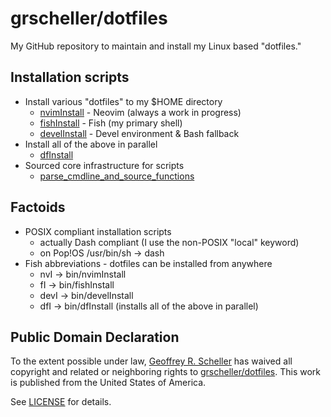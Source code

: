# grscheller/dotfiles

My GitHub repository to maintain and install my Linux based "dotfiles."

## Installation scripts

- Install various "dotfiles" to my $HOME directory
  - [nvimInstall](bin/nvimInstall) - Neovim (always a work in progress)
  - [fishInstall](bin/fishInstall) - Fish (my primary shell)
  - [develInstall](bin/develInstall) - Devel environment & Bash fallback
- Install all of the above in parallel
  - [dfInstall](bin/dfInstall)
- Sourced core infrastructure for scripts
  - [parse_cmdline_and_source_functions](bin/parse_cmdline_and_source_functions.sh)

## Factoids

- POSIX compliant installation scripts
  - actually Dash compliant (I use the non-POSIX "local" keyword)
  - on Pop!OS /usr/bin/sh -> dash
- Fish abbreviations - dotfiles can be installed from anywhere
  - nvI  -> bin/nvimInstall
  - fI   -> bin/fishInstall
  - devI -> bin/develInstall
  - dfI  -> bin/dfInstall (installs all of the above in parallel)

## Public Domain Declaration

To the extent possible under law,
[Geoffrey R. Scheller](https://github.com/grscheller)
has waived all copyright and related or neighboring rights
to [grscheller/dotfiles](https://github.com/grscheller/dotfiles).
This work is published from the United States of America.

See [LICENSE](LICENSE) for details.
